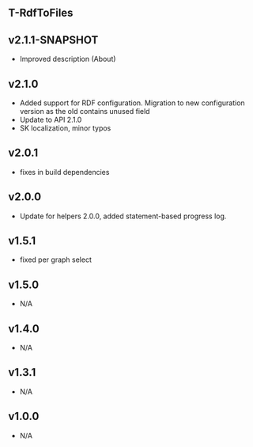 T-RdfToFiles
----------

v2.1.1-SNAPSHOT
---
* Improved description (About)

v2.1.0
---
* Added support for RDF configuration. Migration to new configuration version as the old contains unused field
* Update to API 2.1.0
* SK localization, minor typos

v2.0.1
---
* fixes in build dependencies

v2.0.0
---
* Update for helpers 2.0.0, added statement-based progress log.

v1.5.1
---
* fixed per graph select

v1.5.0
---
* N/A

v1.4.0
---
* N/A

v1.3.1
---
* N/A

v1.0.0
---
* N/A
